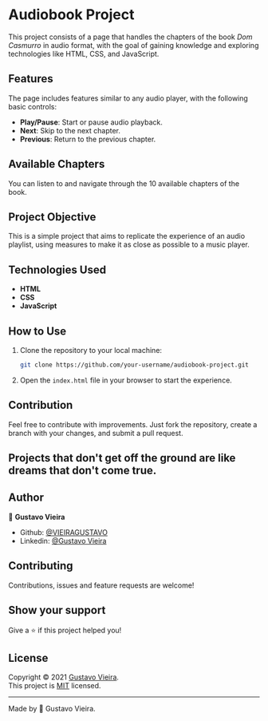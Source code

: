 # Audiobook Project

This project consists of a page that handles the chapters of the book *Dom Casmurro* in audio format, with the goal of gaining knowledge and exploring technologies like HTML, CSS, and JavaScript.

## Features

The page includes features similar to any audio player, with the following basic controls:
- **Play/Pause**: Start or pause audio playback.
- **Next**: Skip to the next chapter.
- **Previous**: Return to the previous chapter.

## Available Chapters

You can listen to and navigate through the 10 available chapters of the book.

## Project Objective

This is a simple project that aims to replicate the experience of an audio playlist, using measures to make it as close as possible to a music player.

## Technologies Used

- **HTML**
- **CSS**
- **JavaScript**

## How to Use

1. Clone the repository to your local machine:
    ```bash
    git clone https://github.com/your-username/audiobook-project.git
    ```
2. Open the `index.html` file in your browser to start the experience.

## Contribution

Feel free to contribute with improvements. Just fork the repository, create a branch with your changes, and submit a pull request.

## Projects that don't get off the ground are like dreams that don't come true.

## Author

👤 **Gustavo Vieira**
* Github: [@VIEIRAGUSTAVO](https://github.com/VIEIRAGUSTAVO)
* Linkedin: [@Gustavo Vieira](https://www.linkedin.com/in/gustavo-vieira-9237ab223/)

## Contributing
Contributions, issues and feature requests are welcome!

## Show your support
Give a ⭐️ if this project helped you!

## License

Copyright © 2021 [Gustavo Vieira](https://github.com/VIEIRAGUSTAVO).<br />
This project is [MIT](https://github.com/VIEIRAGUSTAVO/Jogo-pedra-papel-tesoura-mobile/commit/9ee3319e72c79f645016227bf26f7228526d05a5) licensed.

---

Made by 💙 Gustavo Vieira.
